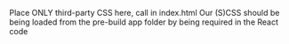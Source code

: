 Place ONLY third-party CSS here, call in index.html
Our (S)CSS should be being loaded from the pre-build app folder by being required in the React code

